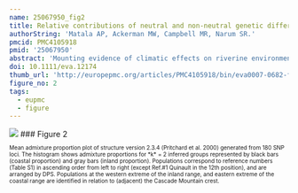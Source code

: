 ```yaml
---
name: 25067950_fig2
title: Relative contributions of neutral and non-neutral genetic differentiation to inform conservation of steelhead trout across highly variable landscapes.
authorString: 'Matala AP, Ackerman MW, Campbell MR, Narum SR.'
pmcid: PMC4105918
pmid: '25067950'
abstract: 'Mounting evidence of climatic effects on riverine environments and adaptive responses of fishes have elicited growing conservation concerns. Measures to rectify population declines include assessment of local extinction risk, population ecology, viability, and genetic differentiation. While conservation planning has been largely informed by neutral genetic structure, there has been a dearth of critical information regarding the role of non-neutral or functional genetic variation. We evaluated genetic variation among steelhead trout of the Columbia River Basin, which supports diverse populations distributed among dynamic landscapes. We categorized 188 SNP loci as either putatively neutral or candidates for divergent selection (non-neutral) using a multitest association approach. Neutral variation distinguished lineages and defined broad-scale population structure consistent with previous studies, but fine-scale resolution was also detected at levels not previously observed. Within distinct coastal and inland lineages, we identified nine and 22 candidate loci commonly associated with precipitation or temperature variables and putatively under divergent selection. Observed patterns of non-neutral variation suggest overall climate is likely to shape local adaptation (e.g., potential rapid evolution) of steelhead trout in the Columbia River region. Broad geographic patterns of neutral and non-neutral variation demonstrated here can be used to accommodate priorities for regional management and inform long-term conservation of this species.'
doi: 10.1111/eva.12174
thumb_url: 'http://europepmc.org/articles/PMC4105918/bin/eva0007-0682-f2.gif'
figure_no: 2
tags:
  - eupmc
  - figure
---
```

<img src='http://europepmc.org/articles/PMC4105918/bin/eva0007-0682-f2.jpg' style='max-height: 300px'>
### Figure 2
<p style='font-size: 10px;'>Mean admixture proportion plot of <sc>structure</sc> version 2.3.4 (Pritchard et al. <xref rid="b103" ref-type="bibr">2000</xref>) generated from 180 SNP loci. The histogram shows admixture proportions for *k* = 2 inferred groups represented by black bars (coastal proportion) and gray bars (inland proportion). Populations correspond to reference numbers (<xref ref-type="supplementary-material" rid="SD1">Table S1</xref>) in ascending order from left to right (except Ref.#1 Quinault in the 12th position), and are arranged by DPS. Populations at the western extreme of the inland range, and eastern extreme of the coastal range are identified in relation to (adjacent) the Cascade Mountain crest.</p>